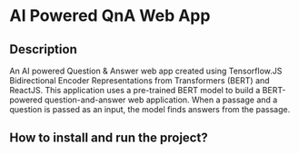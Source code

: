 # AI Powered QnA Web App

## Description
An AI powered Question & Answer web app created using Tensorflow.JS Bidirectional Encoder Representations from Transformers (BERT) and ReactJS.
This application uses a pre-trained BERT model to build a BERT-powered question-and-answer web application. When a passage and a question is passed as an input, the model finds answers from the passage. 

## How to install and run the project?
